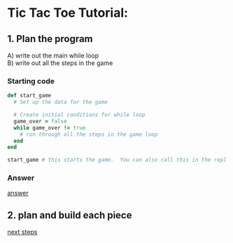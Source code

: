 # Tic Tac Toe Tutorial:


## 1. Plan the program
A) write out the main while loop  
B) write out all the steps in the game

### Starting code
```ruby
def start_game
  # Set up the data for the game

  # Create initial conditions for while loop
  game_over = false
  while game_over != true
    # run through all the steps in the game loop
  end
end

start_game # this starts the game.  You can also call this in the repl interactive environment
```

### Answer
[answer](answers/0_program_plan.md)

## 2. plan and build each piece
[next steps](answers/0_program_plan.md#list-of-pieces-and-explanations)
